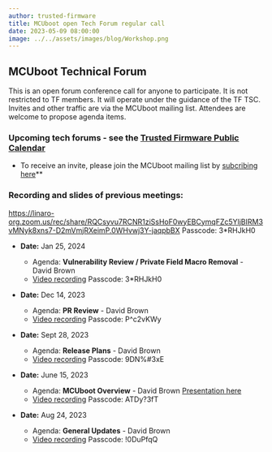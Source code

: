 ```yaml
---
author: trusted-firmware
title: MCUboot open Tech Forum regular call
date: 2023-05-09 08:00:00
image: ../../assets/images/blog/Workshop.png
---
```


## MCUboot Technical Forum

This is an open forum conference call for anyone to participate. It is not restricted to TF members. It will operate under the guidance of the TF TSC. Invites and other traffic are via the MCUboot mailing list. Attendees are welcome to propose agenda items.

### Upcoming tech forums - see the [Trusted Firmware Public Calendar](/meetings/)

- To receive an invite, please join the MCUboot mailing list by [subcribing here](https://groups.io/g/MCUBoot)\*\*

### Recording and slides of previous meetings:

https://linaro-org.zoom.us/rec/share/RQCsyvu7RCNR1ziSsHoF0wyEBCymqFZc5YljBIRM3vMNyk8xns7-D2mVmjRXeimP.0WHvwj3Y-jaqpbBX
Passcode: 3*RHJkH0

- **Date:** Jan 25, 2024

  - Agenda: **Vulnerability Review / Private Field Macro Removal** - David Brown
  - [Video recording](https://linaro-org.zoom.us/rec/share/RQCsyvu7RCNR1ziSsHoF0wyEBCymqFZc5YljBIRM3vMNyk8xns7-D2mVmjRXeimP.0WHvwj3Y-jaqpbBX) Passcode: 3*RHJkH0
    <br/>

- **Date:** Dec 14, 2023

  - Agenda: **PR Review** - David Brown
  - [Video recording](https://linaro-org.zoom.us/rec/share/75JCwXBZrc99DowOzpioGbvlMUHHYlbyvlTPbmmopBiDhfX_ag_WAvjkerJT742l.JnQMktb5IINgruhE) Passcode: P^c2vKWy
    <br/>

- **Date:** Sept 28, 2023

  - Agenda: **Release Plans** - David Brown
  - [Video recording](https://linaro-org.zoom.us/rec/share/DOx_JZaKAxYxGdCddHAEX5RD14TB2CioHMZWHppu-HOwCfMkTG78xgGjRFSeqPZN._C99LE_dyixNWque) Passcode: 9DN%#3xE
    <br/>

- **Date:** June 15, 2023

  - Agenda: **MCUboot Overview** - David Brown [Presentation here](/docs/2023_06_15_mcuboot_overview.pdf)
  - [Video recording](https://linaro-org.zoom.us/rec/share/xWEAW8FO0g_YqLhDJ2hHdEiZct-CpdrWT2dNytwci2VUM4FleFi7wCW77eishMFi.2_TMfz8LpqwdN482) Passcode: ATDy?3fT
    <br/>

- **Date:** Aug 24, 2023
  - Agenda: **General Updates** - David Brown
  - [Video recording](https://linaro-org.zoom.us/rec/share/dvOnElCzQtGNFHd8kxhe5gSTDoS8epySvo6V7R2EVt_nrvqkEKYtJVhfpykvJCkX.KJlQZXivIBMRq_R9) Passcode: !0DuPfqQ
    <br/>
